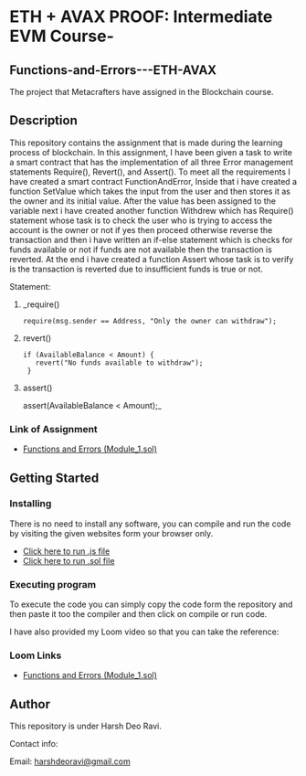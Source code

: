 # ETH + AVAX PROOF: Intermediate EVM Course-

## Functions-and-Errors---ETH-AVAX
The project that Metacrafters have assigned in the Blockchain course.
## Description

This repository contains the assignment that is made during the learning process of blockchain. In this assignment, I have been given a task to write a smart contract that has the implementation of all three Error management statements Require(), Revert(), and Assert(). To meet all the requirements I have created a smart contract  FunctionAndError, Inside that i have created a function SetValue which takes the input from the user and then stores it as the owner and its initial value. After the value has been assigned to the variable next i have created another function Withdrew which has Require() statement whose task is to check the user who is trying to access the account is the owner or not if yes then proceed otherwise reverse the transaction and then i have written an if-else statement which is checks for funds available or not if funds are not available then the transaction is reverted.
At the end  i have created a function Assert whose task is to verify is the transaction is reverted due to insufficient funds is true or not.

Statement: 
1.   _require()
   
         require(msg.sender == Address, "Only the owner can withdraw");

2.   revert()
   
         if (AvailableBalance < Amount) {
            revert("No funds available to withdraw");
          }

  3.    assert()
  
          assert(AvailableBalance < Amount);_


### Link of Assignment  
* [Functions and Errors (Module_1.sol)](https://github.com/21bcs10985/ETH-AVAX-PROOF-Intermediate-EVM-Course/blob/main/Module_1.sol)


## Getting Started
### Installing
There is no need to install any software, you can compile and run the code by visiting the given websites form your browser only.
* [Click here to run .js file](https://gitpod.io/workspaces/)
* [Click here to run .sol file](https://remix.ethereum.org/)

### Executing program
To execute the code you can simply copy the code form the repository and then paste it too the compiler and then click on compile or run code.

I have also provided my Loom video so that you can take the reference:


### Loom Links
* [Functions and Errors (Module_1.sol)](https://www.loom.com/share/5b3024db5e0b4ac2bf1821ab5d678be6) 

## Author
This repository is under Harsh Deo Ravi.

Contact info:

Email: harshdeoravi@gmail.com
